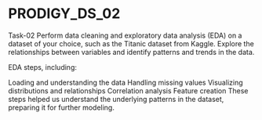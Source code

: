 # PRODIGY_DS_02
Task-02
Perform data cleaning and exploratory data analysis (EDA) on a dataset of your choice, such as the Titanic dataset from Kaggle. Explore the relationships between variables and identify patterns and trends in the data.

EDA steps, including:

Loading and understanding the data
Handling missing values
Visualizing distributions and relationships
Correlation analysis
Feature creation
These steps helped us understand the underlying patterns in the dataset, preparing it for further modeling.